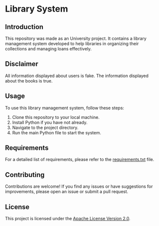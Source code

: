 # Library System

## Introduction

This repository was made as an University project. It contains a library management system developed to help libraries in organizing their collections and managing loans effectively.

## Disclaimer

All information displayed about users is fake. The information displayed about the books is true.

## Usage

To use this library management system, follow these steps:

1. Clone this repository to your local machine.
2. Install Python if you have not already.
3. Navigate to the project directory.
4. Run the main Python file to start the system.

## Requirements

For a detailed list of requirements, please refer to the [requirements.txt](./docs/requirements.md) file.

## Contributing

Contributions are welcome! If you find any issues or have suggestions for improvements, please open an issue or submit a pull request.

## License

This project is licensed under the [Apache License Version 2.0](./docs/LICENSE).
